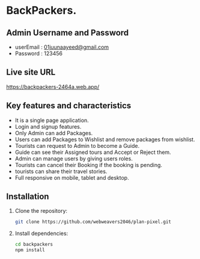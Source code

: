 
# BackPackers.
## Admin Username and Password
- userEmail : 01juunaayeed@gmail.com 
- Password : 123456  

## Live site URL
https://backpackers-2464a.web.app/



## Key features and characteristics

- It is a single page application.
- Login and signup features.
- Only Admin can add Packages.
- Users can add Packages to Wishlist and remove packages from wishlist.
- Tourists can request to Admin to become a Guide. 
- Guide can see their Assigned tours and Accept or Reject them.
- Admin can manage users by giving users roles.
- Tourists can cancel their Booking if the booking is pending. 
- tourists can share their travel stories. 
- Full responsive on mobile, tablet and desktop. 

## Installation

1. Clone the repository:

   ```bash
   git clone https://github.com/webweavers2046/plan-pixel.git

2. Install dependencies:

   ```bash
   cd backpackers
   npm install
